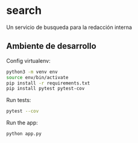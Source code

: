 # search

Un servicio de busqueda para la redacción interna

## Ambiente de desarrollo

Config virtualenv:

```bash
python3 -m venv env
source env/bin/activate
pip install -r requirements.txt
pip install pytest pytest-cov
```

Run tests:

```bash
pytest --cov
```

Run the app:

```bash
python app.py
```
